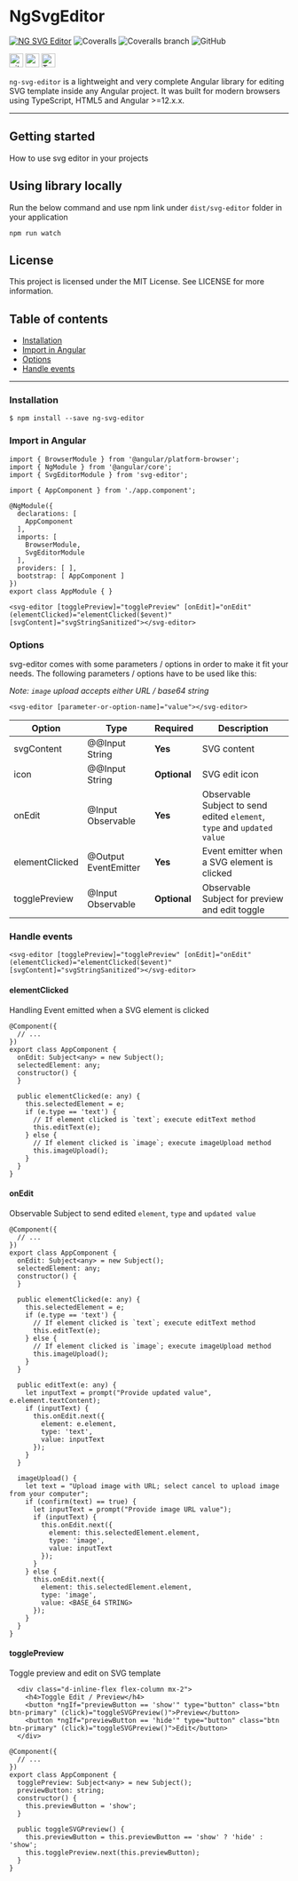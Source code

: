 # NgSvgEditor

[![NG SVG Editor](https://github.com/rajeshkumaravel/ng-svg-editor/actions/workflows/run-test-cc.yml/badge.svg)](https://github.com/rajeshkumaravel/ng-svg-editor/actions/workflows/run-test-cc.yml) ![Coveralls](https://img.shields.io/coveralls/github/rajeshkumaravel/ng-svg-editor?label=Repository) ![Coveralls branch](https://img.shields.io/coveralls/github/rajeshkumaravel/ng-svg-editor/main?label=Branch%3A%20main) ![GitHub](https://img.shields.io/github/license/rajeshkumaravel/ng-svg-editor)
<p>
  <img alt="github actions" src="https://img.shields.io/badge/-Github_Actions-2088FF?style=flat-square&logo=github-actions&logoColor=white" height=25 />
  <img alt="angular" src="https://img.shields.io/badge/-Angular-DD0031?style=flat-square&logo=angular&logoColor=white" height=25 />
  <img alt="TypeScript" src="https://img.shields.io/badge/-TypeScript-007ACC?style=flat-square&logo=typescript&logoColor=white" height=25 />
</p>

`ng-svg-editor` is a lightweight and very complete Angular library for editing SVG template inside any Angular project. It was built for modern browsers using TypeScript, HTML5 and Angular >=12.x.x.


---
## Getting started
How to use svg editor in your projects

## Using library locally
Run the below command and use npm link under `dist/svg-editor` folder in your application

```console
npm run watch
```

## License

This project is licensed under the MIT License. See LICENSE for more information.
## Table of contents

- [Installation](#installation)
- [Import in Angular](#import-in-angular)
- [Options](#options)
- [Handle events](#handle-events)
---

### Installation

```
$ npm install --save ng-svg-editor
```

### Import in Angular

```console
import { BrowserModule } from '@angular/platform-browser';
import { NgModule } from '@angular/core';
import { SvgEditorModule } from 'svg-editor';

import { AppComponent } from './app.component';

@NgModule({
  declarations: [
    AppComponent
  ],
  imports: [
    BrowserModule,
    SvgEditorModule
  ],
  providers: [ ],
  bootstrap: [ AppComponent ]
})
export class AppModule { }
```

```console
<svg-editor [togglePreview]="togglePreview" [onEdit]="onEdit" (elementClicked)="elementClicked($event)" [svgContent]="svgStringSanitized"></svg-editor>
```

### Options
svg-editor comes with some parameters / options in order to make it fit your needs. The following parameters / options have to be used like this:

_Note: `image` upload accepts either URL / base64 string_

```console
<svg-editor [parameter-or-option-name]="value"></svg-editor>
```

| Option | Type | Required | Description |
| --- | --- | --- | --- |
| svgContent | @@Input String | **Yes** | SVG content
| icon | @@Input String | **Optional** | SVG edit icon
| onEdit | @Input Observable | **Yes** | Observable Subject to send edited `element`, `type` and `updated value`
| elementClicked | @Output EventEmitter | **Yes** | Event emitter when a SVG element is clicked
| togglePreview | @Input Observable | **Optional** | Observable Subject for preview and edit toggle

### Handle events

```console
<svg-editor [togglePreview]="togglePreview" [onEdit]="onEdit" (elementClicked)="elementClicked($event)" [svgContent]="svgStringSanitized"></svg-editor>
```

#### elementClicked

Handling Event emitted when a SVG element is clicked

```console
@Component({
  // ...
})
export class AppComponent {
  onEdit: Subject<any> = new Subject();
  selectedElement: any;
  constructor() {
  }

  public elementClicked(e: any) {
    this.selectedElement = e;
    if (e.type == 'text') {
      // If element clicked is `text`; execute editText method
      this.editText(e);
    } else {
      // If element clicked is `image`; execute imageUpload method
      this.imageUpload();
    }
  }
}
```

#### onEdit

Observable Subject to send edited `element`, `type` and `updated value`

```console
@Component({
  // ...
})
export class AppComponent {
  onEdit: Subject<any> = new Subject();
  selectedElement: any;
  constructor() {
  }

  public elementClicked(e: any) {
    this.selectedElement = e;
    if (e.type == 'text') {
      // If element clicked is `text`; execute editText method
      this.editText(e);
    } else {
      // If element clicked is `image`; execute imageUpload method
      this.imageUpload();
    }
  }

  public editText(e: any) {
    let inputText = prompt("Provide updated value", e.element.textContent);
    if (inputText) {
      this.onEdit.next({
        element: e.element,
        type: 'text',
        value: inputText
      });
    }
  }

  imageUpload() {
    let text = "Upload image with URL; select cancel to upload image from your computer";
    if (confirm(text) == true) {
      let inputText = prompt("Provide image URL value");
      if (inputText) {
        this.onEdit.next({
          element: this.selectedElement.element,
          type: 'image',
          value: inputText
        });
      }
    } else {
      this.onEdit.next({
        element: this.selectedElement.element,
        type: 'image',
        value: <BASE_64 STRING>
      });
    }
  }
}
```

#### togglePreview

Toggle preview and edit on SVG template

```console
  <div class="d-inline-flex flex-column mx-2">
    <h4>Toggle Edit / Preview</h4>
    <button *ngIf="previewButton == 'show'" type="button" class="btn btn-primary" (click)="toggleSVGPreview()">Preview</button>
    <button *ngIf="previewButton == 'hide'" type="button" class="btn btn-primary" (click)="toggleSVGPreview()">Edit</button>
  </div>
```

```console
@Component({
  // ...
})
export class AppComponent {
  togglePreview: Subject<any> = new Subject();
  previewButton: string;
  constructor() {
    this.previewButton = 'show';
  }

  public toggleSVGPreview() {
    this.previewButton = this.previewButton == 'show' ? 'hide' : 'show';
    this.togglePreview.next(this.previewButton);
  }
}
```
